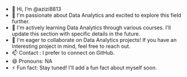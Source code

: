 - 👋 Hi, I’m @azizi8813
- 👀 I'm passionate about Data Analytics and excited to explore this field further. 
- 🌱 I'm actively learning Data Analytics through various courses. I'll update this section with specific details in the future.
- 💞️ I'm eager to collaborate on Data Analytics projects!  If you have an interesting project in mind, feel free to reach out.
- 📫 Contact : I prefer to connect on GitHub.
- 😄 Pronouns: NA
- ⚡ Fun fact: Stay tuned! I'll add a fun fact about myself soon.

<!---
azizi8813/azizi8813 is a ✨ special ✨ repository because its `README.md` (this file) appears on your GitHub profile.
You can click the Preview link to take a look at your changes.
--->
